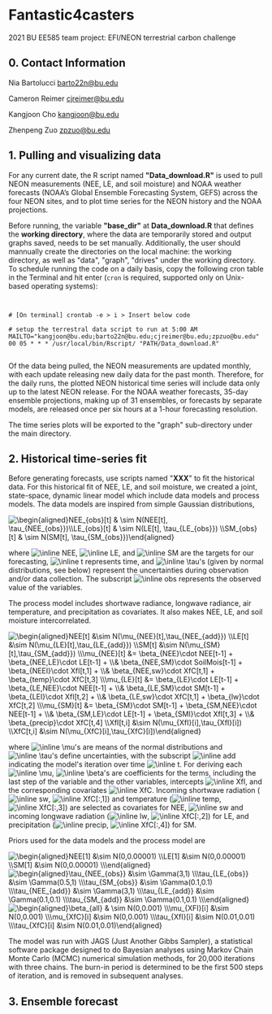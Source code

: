 # Fantastic4casters 

2021 BU EE585 team project: EFI/NEON terrestrial carbon challenge 


## 0. Contact Information


Nia Bartolucci
barto22n@bu.edu

Cameron Reimer
cjreimer@bu.edu 

Kangjoon Cho
kangjoon@bu.edu

Zhenpeng Zuo
zpzuo@bu.edu


## 1. Pulling and visualizing data


For any current date, the R script named **"Data_download.R"** is used to pull NEON measurements (NEE, LE, and soil moisture) and NOAA weather forecasts (NOAA’s Global Ensemble Forecasting System, GEFS) across the four NEON sites, and to plot time series for the NEON history and the NOAA projections.

Before running, the variable **"base_dir"** at **Data_download.R** that defines the **working directory**, where the data are temporarily stored and output graphs saved, needs to be set manually. Additionally, the user should mannually create the directories on the local machine: the working directory, as well as "data", "graph", "drives" under the working directory. To schedule running the code on a daily basis, copy the following cron table in the Terminal and hit enter (`cron` is required, supported only on Unix-based operating systems): 


```


# [On terminal] crontab -e > i > Insert below code 

# setup the terrestral data script to run at 5:00 AM
MAILTO="kangjoon@bu.edu;barto22n@bu.edu;cjreimer@bu.edu;zpzuo@bu.edu"
00 05 * * * /usr/local/bin/Rscript/ "PATH/Data_download.R"


```


Of the data being pulled, the NEON measurements are updated monthly, with each update releasing new daily data for the past month. Therefore, for the daily runs, the plotted NEON historical time series will include data only up to the latest NEON release. For the NOAA weather forecasts, 35-day ensemble projections, making up of 31 ensembles, or forecasts by separate models, are released once per six hours at a 1-hour forecasting resolution.

The time series plots will be exported to the "graph" sub-directory under the main directory. 

## 2. Historical time-series fit

Before generating forecasts, use scripts named "**XXX**" to fit the historical data. For this historical fit of NEE, LE, and soil moisture, we created a joint, state-space, dynamic linear model which include data models and process models. The data models are inspired from simple Gaussian distributions,

<img src="https://latex.codecogs.com/svg.image?\begin{aligned}NEE_{obs}[t]&space;&&space;\sim&space;N(NEE[t],&space;\tau_{NEE_{obs}})\\LE_{obs}[t]&space;&&space;\sim&space;N(LE[t],&space;\tau_{LE_{obs}})&space;\\SM_{obs}[t]&space;&&space;\sim&space;N(SM[t],&space;\tau_{SM_{obs}})\end{aligned}" title="\begin{aligned}NEE_{obs}[t] & \sim N(NEE[t], \tau_{NEE_{obs}})\\LE_{obs}[t] & \sim N(LE[t], \tau_{LE_{obs}}) \\SM_{obs}[t] & \sim N(SM[t], \tau_{SM_{obs}})\end{aligned}" />

where <img src="https://latex.codecogs.com/svg.image?\inline&space;NEE" title="\inline NEE" />, <img src="https://latex.codecogs.com/svg.image?\inline&space;LE" title="\inline LE" />, and <img src="https://latex.codecogs.com/svg.image?\inline&space;SM" title="\inline SM" /> are the targets for our forecasting, <img src="https://latex.codecogs.com/svg.image?\inline&space;t" title="\inline t" /> represents time, and <img src="https://latex.codecogs.com/svg.image?\inline&space;\tau" title="\inline \tau" />'s (given by normal distributions, see below) represent the uncertainties during observation and/or data collection. The subscript <img src="https://latex.codecogs.com/svg.image?\inline&space;obs" title="\inline obs" /> represents the observed value of the variables. 

The process model includes shortwave radiance, longwave radiance, air temperature, and precipitation as covariates. It also makes NEE, LE, and soil moisture intercorrelated. 

<img src="https://latex.codecogs.com/svg.image?\begin{aligned}NEE[t]&space;&\sim&space;N(\mu_{NEE}[t],\tau_{NEE_{add}})&space;\\LE[t]&space;&\sim&space;N(\mu_{LE}[t],\tau_{LE_{add}})&space;\\SM[t]&space;&\sim&space;N(\mu_{SM}[t],\tau_{SM_{add}})&space;\\\mu_{NEE}[t]&space;&=&space;\beta_{NEE}\cdot&space;NEE[t-1]&space;&plus;&space;\beta_{NEE,LE}\cdot&space;LE[t-1]&space;&plus;&space;\\&&space;\beta_{NEE,SM}\cdot&space;SoilMois[t-1]&space;&plus;&space;\beta_{NEEI}\cdot&space;XfI[t,1]&space;&plus;&space;\\&&space;\beta_{NEE,sw}\cdot&space;XfC[t,1]&space;&plus;&space;\beta_{temp}\cdot&space;XfC[t,3]&space;\\\mu_{LE}[t]&space;&=&space;\beta_{LE}\cdot&space;LE[t-1]&space;&plus;&space;\beta_{LE,NEE}\cdot&space;NEE[t-1]&space;&plus;&space;\\&&space;\beta_{LE,SM}\cdot&space;SM[t-1]&space;&plus;&space;\beta_{LEI}\cdot&space;XfI[t,2]&space;&plus;&space;\\&&space;\beta_{LE,sw}\cdot&space;XfC[t,1]&space;&plus;&space;\beta_{lw}\cdot&space;XfC[t,2]&space;\\\mu_{SM}[t]&space;&=&space;\beta_{SM}\cdot&space;SM[t-1]&space;&plus;&space;\beta_{SM,NEE}\cdot&space;NEE[t-1]&space;&plus;&space;\\&&space;\beta_{SM,LE}\cdot&space;LE[t-1]&space;&plus;&space;\beta_{SMI}\cdot&space;XfI[t,3]&space;&plus;&space;\\&&space;\beta_{precip}\cdot&space;XfC[t,4]&space;\\XfI[t,i]&space;&\sim&space;N(\mu_{XfI}[i],\tau_{XfI}[i])&space;\\XfC[t,i]&space;&\sim&space;N(\mu_{XfC}[i],\tau_{XfC}[i])\end{aligned}" title="\begin{aligned}NEE[t] &\sim N(\mu_{NEE}[t],\tau_{NEE_{add}}) \\LE[t] &\sim N(\mu_{LE}[t],\tau_{LE_{add}}) \\SM[t] &\sim N(\mu_{SM}[t],\tau_{SM_{add}}) \\\mu_{NEE}[t] &= \beta_{NEE}\cdot NEE[t-1] + \beta_{NEE,LE}\cdot LE[t-1] + \\& \beta_{NEE,SM}\cdot SoilMois[t-1] + \beta_{NEEI}\cdot XfI[t,1] + \\& \beta_{NEE,sw}\cdot XfC[t,1] + \beta_{temp}\cdot XfC[t,3] \\\mu_{LE}[t] &= \beta_{LE}\cdot LE[t-1] + \beta_{LE,NEE}\cdot NEE[t-1] + \\& \beta_{LE,SM}\cdot SM[t-1] + \beta_{LEI}\cdot XfI[t,2] + \\& \beta_{LE,sw}\cdot XfC[t,1] + \beta_{lw}\cdot XfC[t,2] \\\mu_{SM}[t] &= \beta_{SM}\cdot SM[t-1] + \beta_{SM,NEE}\cdot NEE[t-1] + \\& \beta_{SM,LE}\cdot LE[t-1] + \beta_{SMI}\cdot XfI[t,3] + \\& \beta_{precip}\cdot XfC[t,4] \\XfI[t,i] &\sim N(\mu_{XfI}[i],\tau_{XfI}[i]) \\XfC[t,i] &\sim N(\mu_{XfC}[i],\tau_{XfC}[i])\end{aligned}" />

where <img src="https://latex.codecogs.com/svg.image?\inline&space;\mu" title="\inline \mu" />'s are means of the normal distributions and <img src="https://latex.codecogs.com/svg.image?\inline&space;\tau" title="\inline \tau" />'s define uncertainties, with the subscript <img src="https://latex.codecogs.com/svg.image?\inline&space;add" title="\inline add" /> indicating the model's iteration over time <img src="https://latex.codecogs.com/svg.image?\inline&space;t" title="\inline t" />. For deriving each <img src="https://latex.codecogs.com/svg.image?\inline&space;\mu" title="\inline \mu" />, <img src="https://latex.codecogs.com/svg.image?\inline&space;\beta" title="\inline \beta" />'s are coefficients for the terms, including the last step of the variable and the other variables, intercepts <img src="https://latex.codecogs.com/svg.image?\inline&space;XfI" title="\inline XfI" />, and the corresponding covariates <img src="https://latex.codecogs.com/svg.image?\inline&space;XfC" title="\inline XfC" />. Incoming shortwave radiation (<img src="https://latex.codecogs.com/svg.image?\inline&space;sw" title="\inline sw" />, <img src="https://latex.codecogs.com/svg.image?\inline&space;XfC[:,1]" title="\inline XfC[:,1]" />) and temperature (<img src="https://latex.codecogs.com/svg.image?\inline&space;temp" title="\inline temp" />, <img src="https://latex.codecogs.com/svg.image?\inline&space;XfC[:,3]" title="\inline XfC[:,3]" />) are selected as covariates for NEE, <img src="https://latex.codecogs.com/svg.image?\inline&space;sw" title="\inline sw" /> and incoming longwave radiation (<img src="https://latex.codecogs.com/svg.image?\inline&space;lw" title="\inline lw" />, <img src="https://latex.codecogs.com/svg.image?\inline&space;XfC[:,2]" title="\inline XfC[:,2]" />) for LE, and precipitation (<img src="https://latex.codecogs.com/svg.image?\inline&space;precip" title="\inline precip" />, <img src="https://latex.codecogs.com/svg.image?\inline&space;XfC[:,4]" title="\inline XfC[:,4]" />) for SM. 

Priors used for the data models and the process model are 

<img src="https://latex.codecogs.com/svg.image?\begin{aligned}NEE[1]&space;&\sim&space;N(0,0.00001)&space;\\LE[1]&space;&\sim&space;N(0,0.00001)&space;\\SM[1]&space;&\sim&space;N(0,0.00001)&space;\\\end{aligned}" title="\begin{aligned}NEE[1] &\sim N(0,0.00001) \\LE[1] &\sim N(0,0.00001) \\SM[1] &\sim N(0,0.00001) \\\end{aligned}" />

<img src="https://latex.codecogs.com/svg.image?\begin{aligned}\tau_{NEE_{obs}}&space;&\sim&space;\Gamma(3,1)&space;\\\tau_{LE_{obs}}&space;&\sim&space;\Gamma(0.5,1)&space;\\\tau_{SM_{obs}}&space;&\sim&space;\Gamma(0.1,0.1)&space;\\\tau_{NEE_{add}}&space;&\sim&space;\Gamma(3,1)&space;\\\tau_{LE_{add}}&space;&\sim&space;\Gamma(0.1,0.1)&space;\\\tau_{SM_{add}}&space;&\sim&space;\Gamma(0.1,0.1)&space;\\\end{aligned}" title="\begin{aligned}\tau_{NEE_{obs}} &\sim \Gamma(3,1) \\\tau_{LE_{obs}} &\sim \Gamma(0.5,1) \\\tau_{SM_{obs}} &\sim \Gamma(0.1,0.1) \\\tau_{NEE_{add}} &\sim \Gamma(3,1) \\\tau_{LE_{add}} &\sim \Gamma(0.1,0.1) \\\tau_{SM_{add}} &\sim \Gamma(0.1,0.1) \\\end{aligned}" />

<img src="https://latex.codecogs.com/svg.image?\begin{aligned}\beta_{all}&space;&&space;\sim&space;N(0,0.001)&space;\\\mu_{XFI}[i]&space;&\sim&space;N(0,0.001)&space;\\\mu_{XfC}[i]&space;&\sim&space;N(0,0.001)&space;\\\tau_{XfI}[i]&space;&\sim&space;N(0.01,0.01)&space;\\\tau_{XfC}[i]&space;&\sim&space;N(0.01,0.01)\end{aligned}" title="\begin{aligned}\beta_{all} & \sim N(0,0.001) \\\mu_{XFI}[i] &\sim N(0,0.001) \\\mu_{XfC}[i] &\sim N(0,0.001) \\\tau_{XfI}[i] &\sim N(0.01,0.01) \\\tau_{XfC}[i] &\sim N(0.01,0.01)\end{aligned}" />

The model was run with JAGS (Just Another Gibbs Sampler), a statistical software package designed to do Bayesian analyses using Markov Chain Monte Carlo (MCMC) numerical simulation methods, for 20,000 iterations with three chains. The burn-in period is determined to be the first 500 steps of iteration, and is removed in subsequent analyses. 

## 3. Ensemble forecast

